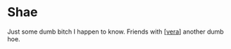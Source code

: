 # Shae

Just some dumb bitch I happen to know. Friends with [[vera]] another dumb hoe.


[//begin]: # "Autogenerated link references for markdown compatibility"
[vera]: logseq/pages/vera.md "vera"
[//end]: # "Autogenerated link references"